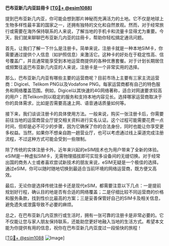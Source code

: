 **巴布亚新几内亚註冊卡 [[TG💪+ @esim1088](https://t.me/s/esim1088)]**

提到巴布亚新几内亚，你可能会想到那片神秘而充满活力的土地。它不仅是地球上生物多样性最丰富的国家之一，还拥有独特的文化和自然景观。然而，对于经常旅行或需要在海外保持联系的人来说，了解当地的手机卡和流量卡显得尤为重要。今天，我们就来聊聊巴布亚新几内亚的註冊卡，帮助你轻松搞定通讯问题。

首先，让我们了解一下什么是注册卡。简单来说，注册卡就是一种本地SIM卡，你需要通过提供个人信息（如护照信息）来激活它。这种卡的好处在于稳定性高、信号覆盖广，并且通常能享受到本地运营商提供的各种优惠套餐。对于计划长期居住或频繁往返巴布亚新几内亚的人来说，注册卡是一个非常实用的选择。

那么，巴布亚新几内亚有哪些主要的运营商呢？目前市场上主要有三家主流运营商：Digicel、Telikom PNG以及Vodafone PNG。每家运营商都有自己的特色服务和网络覆盖范围。例如，Digicel以其快速的4G网络著称，适合对网速要求较高的用户；而Telikom则以稳定的服务和支持本地内容见长。选择哪家运营商取决于你的具体需求，比如是否需要高速上网、语音通话质量如何等。

接下来，我们谈谈注册卡的具体使用方法。一般来说，购买一张注册卡后，你需要前往当地的运营商营业厅提交相关资料进行实名认证。这个过程可能需要花费一点时间，但却是必不可少的步骤，因为它确保了你的合法身份，同时也能让你享受更多权益。当然，如果你不想亲自跑一趟营业厅，也可以考虑通过线上渠道完成注册流程，不过这种方式可能会受到一些限制。

除了传统的实体注册卡外，近年来兴起的eSIM技术也为用户带来了全新的体验。eSIM是一种虚拟SIM卡，无需物理插拔即可实现多设备间的无缝切换。对于经常出国的商务人士或者喜欢尝试新技术的朋友来说，eSIM无疑是一个极佳的选择。通过eSIM，你可以随时随地切换到最适合当前环境的网络运营商，既方便又高效。

最后，无论你是选择传统注册卡还是现代eSIM，都需要注意以下几点：一是提前规划好行程，确认目的地是否有合适的网络覆盖；二是仔细比较不同运营商的价格和服务条款，找到性价比最高的方案；三是妥善保管好自己的SIM卡及相关信息，避免遗失或泄露导致不必要的麻烦。

总之，在巴布亚新几内亚旅行或生活时，拥有一张可靠的注册卡是非常必要的。它不仅能让您与家人朋友保持联系，还能助您更好地融入当地的生活方式。希望本文能为你提供有用的信息，祝你在巴布亚新几内亚度过一段愉快的旅程！

[[TG💪+ @esim1088](https://t.me/s/esim1088) ![Image](https://i.postimg.cc/4NQfJmqS/Snipaste-2025-05-13-00-14-12.png)]